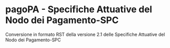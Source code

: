 # pagoPA - Specifiche Attuative del Nodo dei Pagamento-SPC 
Conversione in formato RST della versione 2.1 delle Specifiche Attuative del Nodo dei Pagamento-SPC 